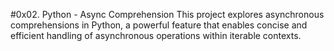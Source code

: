 #0x02. Python - Async Comprehension
This project explores asynchronous comprehensions in Python, a powerful feature that enables concise and efficient handling of asynchronous operations within iterable contexts.

